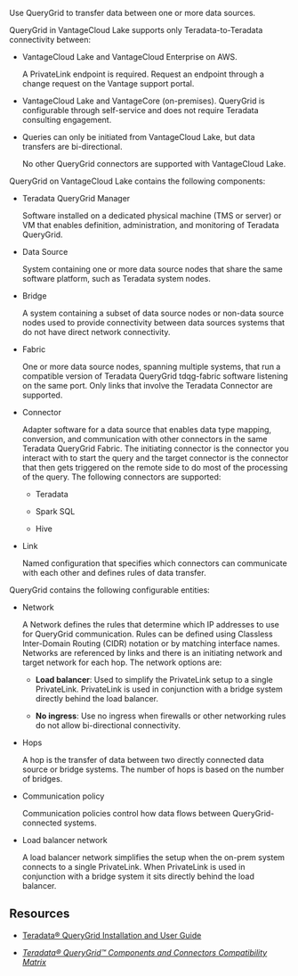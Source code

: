 
Use QueryGrid to transfer data between one or more data sources.

QueryGrid in VantageCloud Lake supports only Teradata-to-Teradata connectivity between:

-   VantageCloud Lake and VantageCloud Enterprise on AWS.

    A PrivateLink endpoint is required. Request an endpoint through a change request on the Vantage support portal.

-   VantageCloud Lake and VantageCore (on-premises). QueryGrid is configurable through self-service and does not require Teradata consulting engagement.

-   Queries can only be initiated from VantageCloud Lake, but data transfers are bi-directional.

    No other QueryGrid connectors are supported with VantageCloud Lake.


QueryGrid on VantageCloud Lake contains the following components:

-   Teradata QueryGrid Manager

    Software installed on a dedicated physical machine (TMS or server) or VM that enables definition, administration, and monitoring of Teradata QueryGrid.

-   Data Source

    System containing one or more data source nodes that share the same software platform, such as Teradata system nodes.

-   Bridge

    A system containing a subset of data source nodes or non-data source nodes used to provide connectivity between data sources systems that do not have direct network connectivity.

-   Fabric

    One or more data source nodes, spanning multiple systems, that run a compatible version of Teradata QueryGrid tdqg-fabric software listening on the same port. Only links that involve the Teradata Connector are supported.

-   Connector

    Adapter software for a data source that enables data type mapping, conversion, and communication with other connectors in the same Teradata QueryGrid Fabric. The initiating connector is the connector you interact with to start the query and the target connector is the connector that then gets triggered on the remote side to do most of the processing of the query. The following connectors are supported:

    -   Teradata

    -   Spark SQL

    -   Hive

-   Link

    Named configuration that specifies which connectors can communicate with each other and defines rules of data transfer.


QueryGrid contains the following configurable entities:

-   Network

    A Network defines the rules that determine which IP addresses to use for QueryGrid communication. Rules can be defined using Classless Inter-Domain Routing (CIDR) notation or by matching interface names. Networks are referenced by links and there is an initiating network and target network for each hop. The network options are:

    -   **Load balancer**: Used to simplify the PrivateLink setup to a single PrivateLink. PrivateLink is used in conjunction with a bridge system directly behind the load balancer.

    -   **No ingress**: Use no ingress when firewalls or other networking rules do not allow bi-directional connectivity.

-   Hops

    A hop is the transfer of data between two directly connected data source or bridge systems. The number of hops is based on the number of bridges.

-   Communication policy

    Communication policies control how data flows between QueryGrid-connected systems.

-   Load balancer network

    A load balancer network simplifies the setup when the on-prem system connects to a single PrivateLink. When PrivateLink is used in conjunction with a bridge system it sits directly behind the load balancer.


## Resources


-   [Teradata® QueryGrid Installation and User Guide](https://docs.teradata.com/search/documents?query=Teradata+QueryGrid+Installation+and+User+Guide&sort=last_update&virtual-field=title_only&content-lang=)

-   [*Teradata® QueryGrid™ Components and Connectors Compatibility Matrix*](https://docs.teradata.com/access/sources/dita/map?dita:mapPath=wue1554808920847.ditamap)


